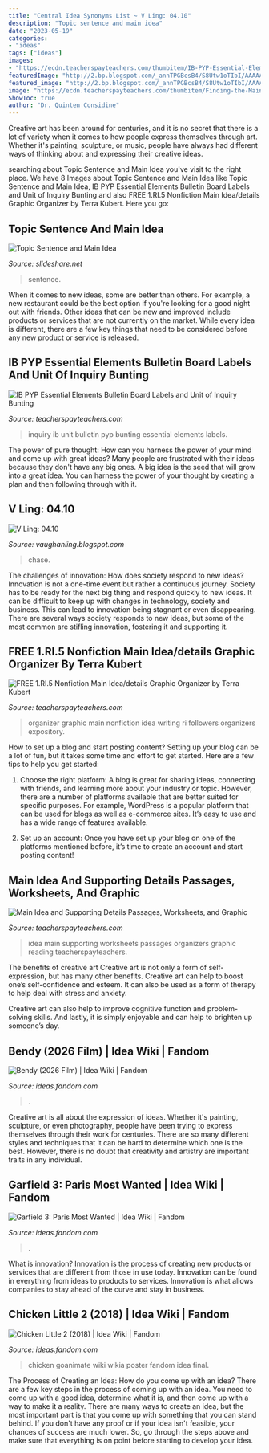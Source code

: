 ```yaml
---
title: "Central Idea Synonyms List ~ V Ling: 04.10"
description: "Topic sentence and main idea"
date: "2023-05-19"
categories:
- "ideas"
tags: ["ideas"]
images:
- "https://ecdn.teacherspayteachers.com/thumbitem/IB-PYP-Essential-Elements-Bulletin-Board-Labels-and-Unit-of-Inquiry-Bunting-3918237-1533203547/original-3918237-1.jpg"
featuredImage: "http://2.bp.blogspot.com/_annTPGBcsB4/S8Utw1oTIbI/AAAAAAAADUY/0-eUHFFSBvo/s400/chase.jpg"
featured_image: "http://2.bp.blogspot.com/_annTPGBcsB4/S8Utw1oTIbI/AAAAAAAADUY/0-eUHFFSBvo/s400/chase.jpg"
image: "https://ecdn.teacherspayteachers.com/thumbitem/Finding-the-Main-Idea-Reading-Comprehension-Skills-Mini-Unit-1097362-1510220888/original-1097362-3.jpg"
ShowToc: true
author: "Dr. Quinten Considine"
---
```



Creative art has been around for centuries, and it is no secret that there is a lot of variety when it comes to how people express themselves through art. Whether it's painting, sculpture, or music, people have always had different ways of thinking about and expressing their creative ideas.

	

		
searching about Topic Sentence and Main Idea you've visit to the right place. We have 8 Images about Topic Sentence and Main Idea like Topic Sentence and Main Idea, IB PYP Essential Elements Bulletin Board Labels and Unit of Inquiry Bunting and also FREE 1.RI.5 Nonfiction Main Idea/details Graphic Organizer by Terra Kubert. Here you go:
		
    
## Topic Sentence And Main Idea

<img loading=lazy src="https://image.slidesharecdn.com/anyar-141129042733-conversion-gate01/95/topic-sentence-and-main-idea-9-638.jpg?cb=1417235327" onerror="this.onerror=null;this.src='https://tse4.mm.bing.net/th?id=OIP.jfsRKKSfcWQqJ2BFNBB3gAHaFj&amp;pid=15.1';" alt="Topic Sentence and Main Idea">

_Source: slideshare.net_

>sentence. 

	

When it comes to new ideas, some are better than others. For example, a new restaurant could be the best option if you're looking for a good night out with friends. Other ideas that can be new and improved include products or services that are not currently on the market. While every idea is different, there are a few key things that need to be considered before any new product or service is released.

    
## IB PYP Essential Elements Bulletin Board Labels And Unit Of Inquiry Bunting

<img loading=lazy src="https://ecdn.teacherspayteachers.com/thumbitem/IB-PYP-Essential-Elements-Bulletin-Board-Labels-and-Unit-of-Inquiry-Bunting-3918237-1533203547/original-3918237-1.jpg" onerror="this.onerror=null;this.src='https://tse1.mm.bing.net/th?id=OIP.UGfJ7a0SEZBksvMkFMePjAAAAA&amp;pid=15.1';" alt="IB PYP Essential Elements Bulletin Board Labels and Unit of Inquiry Bunting">

_Source: teacherspayteachers.com_

>inquiry ib unit bulletin pyp bunting essential elements labels. 

	

The power of pure thought: How can you harness the power of your mind and come up with great ideas?
Many people are frustrated with their ideas because they don't have any big ones. A big idea is the seed that will grow into a great idea. You can harness the power of your thought by creating a plan and then following through with it.

    
## V Ling: 04.10

<img loading=lazy src="http://2.bp.blogspot.com/_annTPGBcsB4/S8Utw1oTIbI/AAAAAAAADUY/0-eUHFFSBvo/s400/chase.jpg" onerror="this.onerror=null;this.src='https://tse4.mm.bing.net/th?id=OIP.pu25XKIGRL45uPuZRiEk6gAAAA&amp;pid=15.1';" alt="V Ling: 04.10">

_Source: vaughanling.blogspot.com_

>chase. 

	

The challenges of innovation: How does society respond to new ideas?
Innovation is not a one-time event but rather a continuous journey. Society has to be ready for the next big thing and respond quickly to new ideas. It can be difficult to keep up with changes in technology, society and business. This can lead to innovation being stagnant or even disappearing. There are several ways society responds to new ideas, but some of the most common are stifling innovation, fostering it and supporting it.

    
## FREE 1.RI.5 Nonfiction Main Idea/details Graphic Organizer By Terra Kubert

<img loading=lazy src="https://ecdn.teacherspayteachers.com/thumbitem/FREE-1RI5-Nonfiction-Main-Ideadetails-Graphic-Organizer-1376758145/original-346016-2.jpg" onerror="this.onerror=null;this.src='https://tse3.mm.bing.net/th?id=OIP.aGzK0Q6Sw-o18vdzDPA7-AAAAA&amp;pid=15.1';" alt="FREE 1.RI.5 Nonfiction Main Idea/details Graphic Organizer by Terra Kubert">

_Source: teacherspayteachers.com_

>organizer graphic main nonfiction idea writing ri followers organizers expository. 

	

How to set up a blog and start posting content?
Setting up your blog can be a lot of fun, but it takes some time and effort to get started. Here are a few tips to help you get started:
1. Choose the right platform: A blog is great for sharing ideas, connecting with friends, and learning more about your industry or topic. However, there are a number of platforms available that are better suited for specific purposes. For example, WordPress is a popular platform that can be used for blogs as well as e-commerce sites. It’s easy to use and has a wide range of features available.

2. Set up an account: Once you have set up your blog on one of the platforms mentioned before, it’s time to create an account and start posting content!

    
## Main Idea And Supporting Details Passages, Worksheets, And Graphic

<img loading=lazy src="https://ecdn.teacherspayteachers.com/thumbitem/Finding-the-Main-Idea-Reading-Comprehension-Skills-Mini-Unit-1097362-1510220888/original-1097362-3.jpg" onerror="this.onerror=null;this.src='https://tse4.mm.bing.net/th?id=OIP.4mdW_sU9Ggoo_Q9f7i996QAAAA&amp;pid=15.1';" alt="Main Idea and Supporting Details Passages, Worksheets, and Graphic">

_Source: teacherspayteachers.com_

>idea main supporting worksheets passages organizers graphic reading teacherspayteachers. 

	

The benefits of creative art
Creative art is not only a form of self-expression, but has many other benefits.
Creative art can help to boost one’s self-confidence and esteem. It can also be used as a form of therapy to help deal with stress and anxiety.

Creative art can also help to improve cognitive function and problem-solving skills. And lastly, it is simply enjoyable and can help to brighten up someone’s day.

    
## Bendy (2026 Film) | Idea Wiki | Fandom

<img loading=lazy src="https://vignette.wikia.nocookie.net/ideas/images/1/17/Bendy2026poster.png/revision/latest?cb=20181104221429" onerror="this.onerror=null;this.src='https://tse4.mm.bing.net/th?id=OIP.A0ciqTHACEXogn201VPOKAHaK8&amp;pid=15.1';" alt="Bendy (2026 Film) | Idea Wiki | Fandom">

_Source: ideas.fandom.com_

>. 

	

Creative art is all about the expression of ideas. Whether it's painting, sculpture, or even photography, people have been trying to express themselves through their work for centuries. There are so many different styles and techniques that it can be hard to determine which one is the best. However, there is no doubt that creativity and artistry are important traits in any individual.

    
## Garfield 3: Paris Most Wanted | Idea Wiki | Fandom

<img loading=lazy src="https://vignette.wikia.nocookie.net/ideas/images/0/0b/G3-_PMW_DVD_cover.png/revision/latest?cb=20200726005339" onerror="this.onerror=null;this.src='https://tse2.mm.bing.net/th?id=OIP.fK-nqmTb1Cfb-mdug2Q8kQHaFj&amp;pid=15.1';" alt="Garfield 3: Paris Most Wanted | Idea Wiki | Fandom">

_Source: ideas.fandom.com_

>. 

	

What is innovation?
Innovation is the process of creating new products or services that are different from those in use today. Innovation can be found in everything from ideas to products to services. Innovation is what allows companies to stay ahead of the curve and stay in business.

    
## Chicken Little 2 (2018) | Idea Wiki | Fandom

<img loading=lazy src="https://vignette.wikia.nocookie.net/ideas/images/c/c4/Chicken_little_2_2018_Final_Poster_UK-0.jpg/revision/latest?cb=20180224231742" onerror="this.onerror=null;this.src='https://tse2.mm.bing.net/th?id=OIP.dVczE-yc04pcuxqwAPR5YwHaK-&amp;pid=15.1';" alt="Chicken Little 2 (2018) | Idea Wiki | Fandom">

_Source: ideas.fandom.com_

>chicken goanimate wiki wikia poster fandom idea final. 

	

The Process of Creating an Idea: How do you come up with an idea?
There are a few key steps in the process of coming up with an idea. You need to come up with a good idea, determine what it is, and then come up with a way to make it a reality. There are many ways to create an idea, but the most important part is that you come up with something that you can stand behind. If you don't have any proof or if your idea isn't feasible, your chances of success are much lower. So, go through the steps above and make sure that everything is on point before starting to develop your idea.

